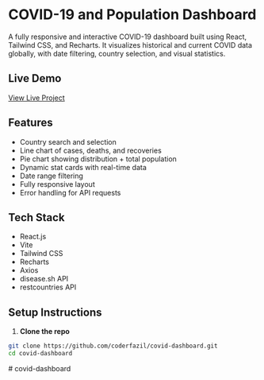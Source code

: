 # COVID-19 and Population Dashboard

A fully responsive and interactive COVID-19 dashboard built using React, Tailwind CSS, and Recharts. It visualizes historical and current COVID data globally, with date filtering, country selection, and visual statistics.

## Live Demo

[View Live Project](https://covid-dashboard-sable.vercel.app/)

## Features

- Country search and selection
- Line chart of cases, deaths, and recoveries
- Pie chart showing distribution + total population
- Dynamic stat cards with real-time data
- Date range filtering
- Fully responsive layout
- Error handling for API requests

## Tech Stack

- React.js
- Vite
- Tailwind CSS
- Recharts
- Axios
- disease.sh API
- restcountries API

## Setup Instructions

1. **Clone the repo**

```bash
git clone https://github.com/coderfazil/covid-dashboard.git
cd covid-dashboard
```

#   c o v i d - d a s h b o a r d 
 
